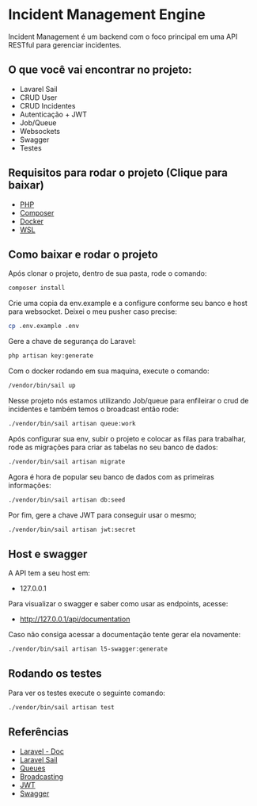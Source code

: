 # Incident Management Engine

Incident Management é um backend com o foco principal em uma API RESTful para gerenciar incidentes.

## O que você vai encontrar no projeto:

- Lavarel Sail
- CRUD User
- CRUD Incidentes
- Autenticação + JWT
- Job/Queue
- Websockets
- Swagger
- Testes

## Requisitos para rodar o projeto (Clique para baixar)
- [PHP](https://www.php.net/downloads.php)
- [Composer](https://getcomposer.org/)
- [Docker](https://www.docker.com/products/docker-desktop/)
- [WSL](https://learn.microsoft.com/pt-br/windows/wsl/install)

## Como baixar e rodar o projeto
Após clonar o projeto, dentro de sua pasta, rode o comando:
```sh
composer install
```
Crie uma copia da env.example e a configure conforme seu banco e host para websocket. Deixei o meu pusher caso precise:
```sh
cp .env.example .env
```
Gere a chave de segurança do Laravel:
```sh
php artisan key:generate
```
Com o docker rodando em sua maquina, execute o comando:
```sh
/vendor/bin/sail up
```
Nesse projeto nós estamos utilizando Job/queue para enfileirar o crud de incidentes e também temos o broadcast então rode:
```sh
./vendor/bin/sail artisan queue:work
```
Após configurar sua env, subir o projeto e colocar as filas para trabalhar, rode as migrações para criar as tabelas no seu banco de dados:
```sh
./vendor/bin/sail artisan migrate
```
Agora é hora de popular seu banco de dados com as primeiras informações:
```sh
./vendor/bin/sail artisan db:seed
```
Por fim, gere a chave JWT para conseguir usar o mesmo;
```sh
./vendor/bin/sail artisan jwt:secret
```

## Host e swagger

A API tem a seu host em:
- 127.0.0.1

Para visualizar o swagger e saber como usar as endpoints, acesse:
- http://127.0.0.1/api/documentation

Caso não consiga acessar a documentação tente gerar ela novamente:
```sh
./vendor/bin/sail artisan l5-swagger:generate
```
## Rodando os testes
Para ver os testes execute o seguinte comando:
```sh
./vendor/bin/sail artisan test
```

## Referências

- [Laravel - Doc](https://laravel.com/docs/11.x)
- [Laravel Sail](https://laravel.com/docs/11.x/sail#main-content)
- [Queues](https://laravel.com/docs/11.x/queues#main-content)
- [Broadcasting](https://laravel.com/docs/11.x/broadcasting#main-content)
- [JWT](https://jwt-auth.readthedocs.io/en/develop/laravel-installation/)
- [Swagger](https://github.com/DarkaOnLine/L5-Swagger/wiki/Installation-&-Configuration)